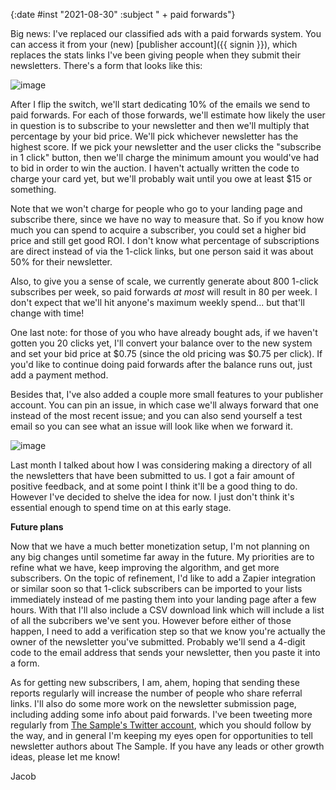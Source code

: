 {:date #inst "2021-08-30" :subject " + paid forwards"}

Big news: I've replaced our classified ads with a paid forwards system. You can access it from
your (new) [publisher account]({{ signin }}), which replaces the stats links I've been giving people when they submit their newsletters.
There's a form that looks like this:

![image](https://user-images.githubusercontent.com/3696602/131396648-1ce89bbe-b59a-4baf-b8ec-1694c537eddf.png)

After I flip the switch, we'll start dedicating 10% of the emails we send to paid forwards. For each of those forwards, we'll estimate how
likely the user in question is to subscribe to your newsletter and then we'll multiply that percentage by your bid price.
We'll pick whichever newsletter has the highest score. If we pick your newsletter and the user clicks the "subscribe in 1 click" button, then we'll charge
the minimum amount you would've had to bid in order to win the auction. I haven't actually written the code to charge your card yet, but we'll probably wait until you owe at least $15 or something.

Note that we won't charge for people who go to your landing page and subscribe there, since we
have no way to measure that. So if you know how much you can spend to acquire a subscriber, you could set a higher bid price and still get good ROI.
I don't know what percentage of subscriptions are direct instead of via the 1-click links, but one person said it was about 50% for their newsletter.

Also, to give you a sense of scale, we currently generate about 800 1-click subscribes per week, so paid forwards _at most_ will result in 80 per week. I don't expect that we'll hit anyone's maximum weekly spend... but that'll change with time!

One last note: for those of you who have already bought ads, if we haven't gotten you 20 clicks yet, I'll convert your balance over to the new system and set your bid price at $0.75 (since the old pricing was $0.75 per click). If you'd like to continue doing paid forwards after the balance runs out, just add a payment method.

Besides that, I've also added a couple more small features to your publisher account. You can pin an issue, in which case we'll always forward that one instead of the most recent issue; and you can also send yourself a test email so you can see what an issue will look like when we forward it.

![image](https://user-images.githubusercontent.com/3696602/131399951-6e23f3e1-6d96-4384-9591-5204f1c5ca65.png)

Last month I talked about how I was considering making a directory of all the newsletters that have been submitted to us. I got a fair amount of positive feedback, and at some point I think it'll be a good thing to do. However I've decided to shelve the idea for now. I just don't think it's essential enough to spend time on at this early stage.

**Future plans**

Now that we have a much better monetization setup, I'm not planning on any big changes until sometime far away in the future. My priorities are to refine what we have, keep improving the algorithm, and get more subscribers. On the topic of refinement, I'd like to add a Zapier integration or similar soon so that 1-click subscribers can be imported to your lists immediately instead of me pasting them into your landing page after a few hours. With that I'll also include a CSV download link which will include a list of all the subcribers we've sent you. However before either of those happen, I need to add a verification step so that we know you're actually the owner of the newsletter you've submitted. Probably we'll send a 4-digit code to the email address that sends your newsletter, then you paste it into a form.

As for getting new subscribers, I am, ahem, hoping that sending these reports regularly will increase the number of people who share referral links. I'll also do some more work on the newsletter submission page, including adding some info about paid forwards. I've been tweeting more regularly from [The Sample's Twitter account](https://twitter.com/the_sample_umm), which you should follow by the way, and in general I'm keeping my eyes open for opportunities to tell newsletter authors about The Sample. If you have any leads or other growth ideas, please let me know!

Jacob

